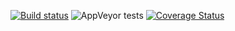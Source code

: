 [![Build status](https://ci.appveyor.com/api/projects/status/s72x2yl2lu9cs09h/branch/main?svg=true)](https://ci.appveyor.com/project/Sholtee/pyconn/branch/main) ![AppVeyor tests](https://img.shields.io/appveyor/tests/sholtee/pyconn/master) [![Coverage Status](https://coveralls.io/repos/github/Sholtee/pyconn/badge.svg?branch=main)](https://coveralls.io/github/Sholtee/pyconn?branch=main)